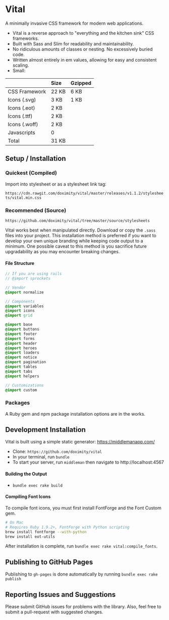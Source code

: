 # Vital

A minimally invasive CSS framework for modern web applications.

- Vital is a reverse approach to "everything and the kitchen sink" CSS frameworks.
- Built with Sass and Slim for readability and maintainability.
- No ridiculous amounts of classes or nesting. No excessively buried code.
- Written almost entirely in em values, allowing for easy and consistent scaling.
- Small:

|                | Size  | Gzipped |
|:---------------|:------|:--------|
| CSS Framework  | 22 KB | 6 KB    |
| Icons (.svg)   | 3 KB  | 1 KB    |
| Icons (.eot)   | 2 KB  |         |
| Icons (.ttf)   | 2 KB  |         |
| Icons (.woff)  | 2 KB  |         |
| Javascripts    | 0     |         |
| Total          | 31 KB |         |

## Setup / Installation

### Quickest (Compiled)

Import into stylesheet or as a stylesheet link tag:

`https://cdn.rawgit.com/doximity/vital/master/releases/v1.1.2/stylesheets/vital.min.css`

### Recommended (Source)

`https://github.com/doximity/vital/tree/master/source/stylesheets`

Vital works best when manipulated directly. Download or copy the `.sass` files into your project. This installation method is preferred if you want to develop your own unique branding while keeping code output to a minimum. One possible caveat to this method is you sacrifice future upgradability as you may encounter breaking changes.

#### File Structure

```sass
// If you are using rails
// @import sprockets

// Vendor
@import normalize

// Components
@import variables
@import icons
@import grid

@import base
@import buttons
@import footer
@import forms
@import header
@import heroes
@import loaders
@import notice
@import pagination
@import tables
@import tabs
@import helpers

// Customizations
@import custom
```

### Packages

A Ruby gem and npm package installation options are in the works.

## Development Installation

Vital is built using a simple static generator: https://middlemanapp.com/

- Clone: `https://github.com/doximity/vital`
- In your terminal, run `bundle`
- To start your server, run `middleman` then navigate to http://localhost:4567

#### Building the Output

- `bundle exec rake build`

#### Compiling Font Icons

To compile font icons, you must first install FontForge and the Font Custom gem.

```bash
# On Mac
# Requires Ruby 1.9.2+, FontForge with Python scripting
brew install fontforge --with-python
brew install eot-utils
```

After installation is complete, run `bundle exec rake vital:compile_fonts`.

## Publishing to GitHub Pages

Publishing to `gh-pages` is done automatically by running `bundle exec rake publish`

## Reporting Issues and Suggestions

Please submit GitHub issues for problems with the library. Also, feel free to submit a pull-request with suggested changes.
